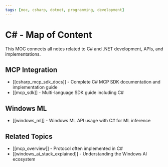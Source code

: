 ```yaml
---
tags: [moc, csharp, dotnet, programming, development]
---
```


# C# - Map of Content

This MOC connects all notes related to C# and .NET development, APIs, and implementations.

## MCP Integration

- [[csharp_mcp_sdk_docs]] - Complete C# MCP SDK documentation and implementation guide
- [[mcp_sdk]] - Multi-language SDK guide including C#

## Windows ML

- [[windows_ml]] - Windows ML API usage with C# for ML inference

## Related Topics

- [[mcp_overview]] - Protocol often implemented in C#
- [[windows_ai_stack_explained]] - Understanding the Windows AI ecosystem
